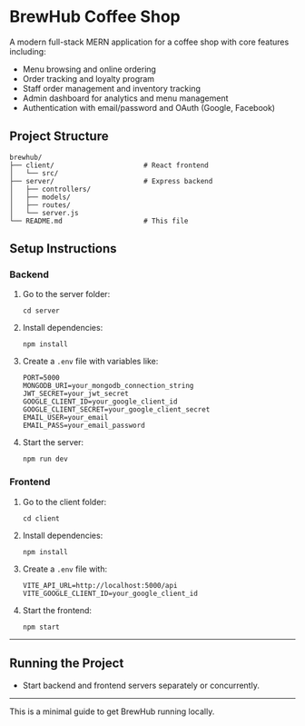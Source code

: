 # BrewHub Coffee Shop

A modern full-stack MERN application for a coffee shop with core features including:

- Menu browsing and online ordering
- Order tracking and loyalty program
- Staff order management and inventory tracking
- Admin dashboard for analytics and menu management
- Authentication with email/password and OAuth (Google, Facebook)

## Project Structure

```
brewhub/
├── client/                      # React frontend
│   └── src/
├── server/                      # Express backend
│   ├── controllers/
│   ├── models/
│   ├── routes/
│   └── server.js
└── README.md                    # This file
```

## Setup Instructions

### Backend

1. Go to the server folder:
   ```
   cd server
   ```
2. Install dependencies:
   ```
   npm install
   ```
3. Create a `.env` file with variables like:
   ```
   PORT=5000
   MONGODB_URI=your_mongodb_connection_string
   JWT_SECRET=your_jwt_secret
   GOOGLE_CLIENT_ID=your_google_client_id
   GOOGLE_CLIENT_SECRET=your_google_client_secret
   EMAIL_USER=your_email
   EMAIL_PASS=your_email_password
   ```
4. Start the server:
   ```
   npm run dev
   ```

### Frontend

1. Go to the client folder:
   ```
   cd client
   ```
2. Install dependencies:
   ```
   npm install
   ```
3. Create a `.env` file with:
   ```
   VITE_API_URL=http://localhost:5000/api
   VITE_GOOGLE_CLIENT_ID=your_google_client_id
   ```
4. Start the frontend:
   ```
   npm start
   ```

---

## Running the Project

- Start backend and frontend servers separately or concurrently.

---

This is a minimal guide to get BrewHub running locally.
